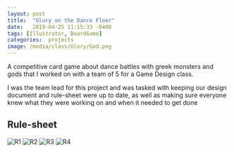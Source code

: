 ```yaml
---
layout: post
title:  "Glory on the Dance Floor"
date:   2019-04-25 11:15:33 -0400
tags: [Illustrator, BoardGame] 
categories:  projects
image: /media/class/Glory/God.png
---
```


A competitive card game about dance battles with greek monsters and gods that I worked on with a team of 5 for a Game Design class. 

<!--more-->

I was the team lead for this project and was tasked with keeping our design document and rule-sheet were up to date, as well as making sure everyone knew what they were working on and when it needed to get done

## Rule-sheet

![R1]({{site.url}}/media/class/Glory/R1.png)
![R2]({{site.url}}/media/class/Glory/R2.png)
![R3]({{site.url}}/media/class/Glory/R3.png)
![R4]({{site.url}}/media/class/Glory/R4.png)